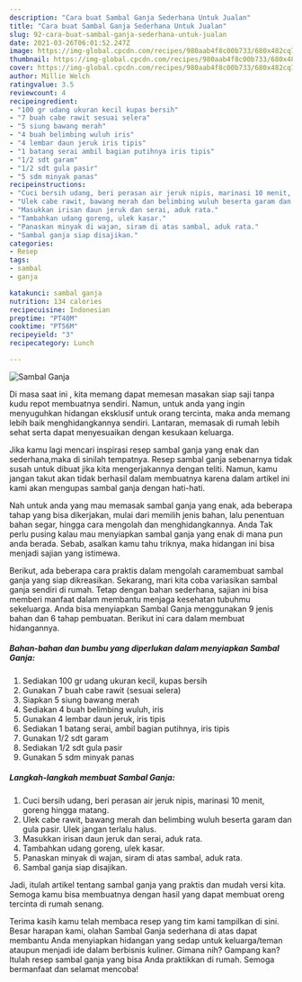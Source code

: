 ```yaml
---
description: "Cara buat Sambal Ganja Sederhana Untuk Jualan"
title: "Cara buat Sambal Ganja Sederhana Untuk Jualan"
slug: 92-cara-buat-sambal-ganja-sederhana-untuk-jualan
date: 2021-03-26T06:01:52.247Z
image: https://img-global.cpcdn.com/recipes/980aab4f8c00b733/680x482cq70/sambal-ganja-foto-resep-utama.jpg
thumbnail: https://img-global.cpcdn.com/recipes/980aab4f8c00b733/680x482cq70/sambal-ganja-foto-resep-utama.jpg
cover: https://img-global.cpcdn.com/recipes/980aab4f8c00b733/680x482cq70/sambal-ganja-foto-resep-utama.jpg
author: Millie Welch
ratingvalue: 3.5
reviewcount: 4
recipeingredient:
- "100 gr udang ukuran kecil kupas bersih"
- "7 buah cabe rawit sesuai selera"
- "5 siung bawang merah"
- "4 buah belimbing wuluh iris"
- "4 lembar daun jeruk iris tipis"
- "1 batang serai ambil bagian putihnya iris tipis"
- "1/2 sdt garam"
- "1/2 sdt gula pasir"
- "5 sdm minyak panas"
recipeinstructions:
- "Cuci bersih udang, beri perasan air jeruk nipis, marinasi 10 menit, goreng hingga matang."
- "Ulek cabe rawit, bawang merah dan belimbing wuluh beserta garam dan gula pasir. Ulek jangan terlalu halus."
- "Masukkan irisan daun jeruk dan serai, aduk rata."
- "Tambahkan udang goreng, ulek kasar."
- "Panaskan minyak di wajan, siram di atas sambal, aduk rata."
- "Sambal ganja siap disajikan."
categories:
- Resep
tags:
- sambal
- ganja

katakunci: sambal ganja 
nutrition: 134 calories
recipecuisine: Indonesian
preptime: "PT40M"
cooktime: "PT56M"
recipeyield: "3"
recipecategory: Lunch

---
```



![Sambal Ganja](https://img-global.cpcdn.com/recipes/980aab4f8c00b733/680x482cq70/sambal-ganja-foto-resep-utama.jpg)

Di masa  saat ini , kita memang dapat memesan masakan siap saji tanpa kudu repot membuatnya sendiri. Namun, untuk anda yang ingin menyuguhkan hidangan eksklusif untuk orang tercinta, maka anda memang lebih baik menghidangkannya sendiri. Lantaran, memasak di rumah lebih sehat serta dapat menyesuaikan dengan kesukaan keluarga.

Jika kamu lagi mencari inspirasi resep sambal ganja yang enak dan sederhana,maka di sinilah tempatnya. Resep sambal ganja  sebenarnya tidak susah untuk dibuat jika kita mengerjakannya dengan teliti. Namun, kamu jangan takut akan tidak berhasil dalam membuatnya 
karena dalam artikel ini kami akan mengupas sambal ganja dengan hati-hati.  



Nah untuk anda yang mau memasak sambal ganja yang enak, ada beberapa tahap yang bisa dikerjakan, mulai dari memilih jenis bahan, lalu penentuan bahan segar, hingga cara mengolah dan menghidangkannya. Anda Tak perlu pusing kalau mau menyiapkan sambal ganja yang enak di mana pun anda berada. Sebab, asalkan kamu  tahu triknya, maka hidangan ini bisa menjadi sajian yang istimewa.

Berikut, ada beberapa cara praktis  dalam mengolah caramembuat sambal ganja yang siap dikreasikan. Sekarang, mari kita coba variasikan sambal ganja sendiri di rumah. Tetap dengan bahan sederhana, sajian ini bisa memberi manfaat dalam membantu menjaga kesehatan tubuhmu sekeluarga. Anda bisa menyiapkan Sambal Ganja menggunakan 9 jenis bahan dan 6 tahap pembuatan. Berikut ini cara dalam membuat hidangannya.

<!--inarticleads1-->

##### Bahan-bahan dan bumbu yang diperlukan dalam menyiapkan Sambal Ganja:

1. Sediakan 100 gr udang ukuran kecil, kupas bersih
1. Gunakan 7 buah cabe rawit (sesuai selera)
1. Siapkan 5 siung bawang merah
1. Sediakan 4 buah belimbing wuluh, iris
1. Gunakan 4 lembar daun jeruk, iris tipis
1. Sediakan 1 batang serai, ambil bagian putihnya, iris tipis
1. Gunakan 1/2 sdt garam
1. Sediakan 1/2 sdt gula pasir
1. Gunakan 5 sdm minyak panas




<!--inarticleads2-->

##### Langkah-langkah membuat Sambal Ganja:

1. Cuci bersih udang, beri perasan air jeruk nipis, marinasi 10 menit, goreng hingga matang.
1. Ulek cabe rawit, bawang merah dan belimbing wuluh beserta garam dan gula pasir. Ulek jangan terlalu halus.
1. Masukkan irisan daun jeruk dan serai, aduk rata.
1. Tambahkan udang goreng, ulek kasar.
1. Panaskan minyak di wajan, siram di atas sambal, aduk rata.
1. Sambal ganja siap disajikan.




Jadi, itulah artikel tentang  sambal ganja  yang praktis dan mudah versi kita. Semoga kamu bisa membuatnya dengan hasil yang dapat membuat oreng tercinta di rumah senang. 

Terima kasih kamu telah membaca resep yang tim kami tampilkan di sini. Besar harapan kami, olahan  Sambal Ganja sederhana di atas dapat membantu Anda menyiapkan hidangan yang sedap untuk keluarga/teman ataupun menjadi ide dalam berbisnis kuliner. Gimana nih? Gampang kan? Itulah resep sambal ganja yang bisa Anda praktikkan di rumah. Semoga bermanfaat dan selamat mencoba!

